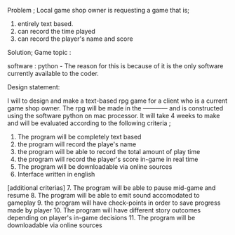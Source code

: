 Problem ;
Local game shop owner is requesting a game that is;
1. entirely text based.
2. can record the time played 
3. can record the player's name and score

Solution; 
Game topic :

software : python - The reason for this is because of it is the only software currently available to the coder.

Design statement:

I will to design and make a text-based rpg game for a client who is a current game shop owner. 
The rpg will be made in the ———— and is constructed using the software python on mac processor. 
It will take  4 weeks to make and will be evaluated according to the following criteria ;

 1. The program will be completely text based
 2. the program will record the playe's name
 3. the program will be able to record the total amount of play time
 4. the program will record the player's score in-game in real time
 5. The program will be downloadable via online sources
 6. Interface written in english
 
 [additional criterias]
 7. The program will be able to pause mid-game and resume
 8. The program will be able to emit sound accomodated to gameplay
 9. the program will have check-points in order to save progress made by player
 10. The program will have different story outcomes depending on player's in-game decisions
 11. The program will be downloadable via online sources
 
